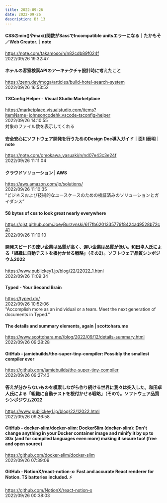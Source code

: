 ```yaml
---
title: 2022-09-26
date: 2022-09-26
description: B! 13
---
```


#### CSSのmin()やmax()関数がSassでIncompatible unitsエラーになる｜たかもそ／Web Creator.｜note
https://note.com/takamoso/n/n82cdb89f024f<br>
2022/09/26 19:32:47<br>


#### ホテルの客室検索APIのアーキテクチャ設計時に考えたこと
https://zenn.dev/moga/articles/build-hotel-search-system<br>
2022/09/26 16:53:52<br>


#### TSConfig Helper - Visual Studio Marketplace
https://marketplace.visualstudio.com/items?itemName=johnsoncodehk.vscode-tsconfig-helper<br>
2022/09/26 14:10:55<br>
対象のファイル数を表示してくれる


#### 安全安心にソフトウェア開発を行うためのDesign Doc導入ガイド｜面川泰明｜note
https://note.com/omokawa_yasuaki/n/nd07e43c3e24f<br>
2022/09/26 11:11:04<br>


#### クラウドソリューション | AWS
https://aws.amazon.com/jp/solutions/<br>
2022/09/26 11:10:35<br>
“ビジネスおよび技術的なユースケースのための検証済みのソリューションとガイダンス”


#### 58 bytes of css to look great nearly everywhere
https://gist.github.com/JoeyBurzynski/617fb6201335779f8424ad9528b72c41<br>
2022/09/26 11:10:10<br>


#### 開発スピードの速い企業は品質が高く、遅い企業は品質が低い。和田卓人氏による「組織に自動テストを根付かせる戦略」（その2）。ソフトウェア品質シンポジウム2022
https://www.publickey1.jp/blog/22/22022_1.html<br>
2022/09/26 11:09:34<br>


#### Typed - Your Second Brain
https://typed.do/<br>
2022/09/26 10:52:06<br>
"Accomplish more as an individual or a team. Meet the next generation of documents in Typed."


#### The details and summary elements, again | scottohara.me
https://www.scottohara.me//blog/2022/09/12/details-summary.html<br>
2022/09/26 09:28:28<br>


#### GitHub - jamiebuilds/the-super-tiny-compiler: Possibly the smallest compiler ever
https://github.com/jamiebuilds/the-super-tiny-compiler<br>
2022/09/26 09:27:43<br>


#### 答えが分からないものを模索しながら作り続ける世界に我々は突入した。和田卓人氏による「組織に自動テストを根付かせる戦略」（その1）。ソフトウェア品質シンポジウム2022
https://www.publickey1.jp/blog/22/12022.html<br>
2022/09/26 09:26:58<br>


#### GitHub - docker-slim/docker-slim: DockerSlim (docker-slim): Don't change anything in your Docker container image and minify it by up to 30x (and for compiled languages even more) making it secure too! (free and open source)
https://github.com/docker-slim/docker-slim<br>
2022/09/26 07:39:09<br>


#### GitHub - NotionX/react-notion-x: Fast and accurate React renderer for Notion. TS batteries included. ⚡️
https://github.com/NotionX/react-notion-x<br>
2022/09/26 00:38:03<br>


